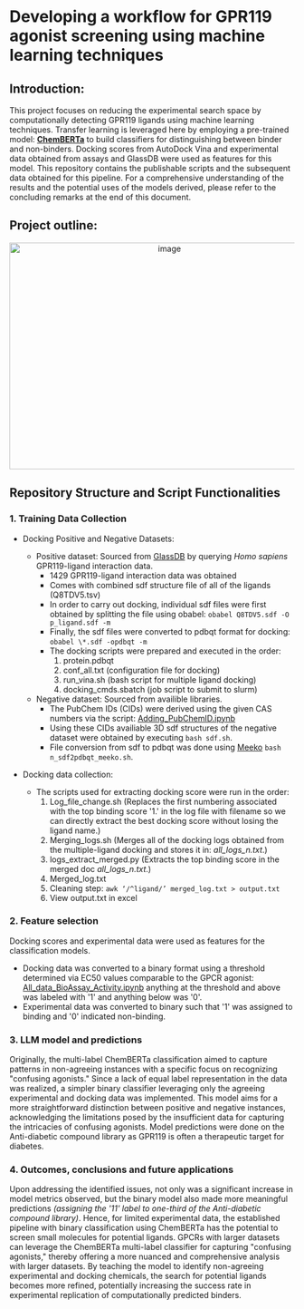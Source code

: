 # Developing a workflow for GPR119 agonist screening using machine learning techniques 

## Introduction:
This project focuses on reducing the experimental search space by computationally detecting GPR119 ligands using machine learning techniques. Transfer learning is leveraged here by employing a pre-trained model: **[ChemBERTa](https://arxiv.org/abs/2010.09885)** to build classifiers for distinguishing between binder and non-binders. Docking scores from AutoDock Vina and experimental data obtained from assays and GlassDB were used as features for this model. This repository contains the publishable scripts and the subsequent data obtained for this pipeline. For a comprehensive understanding of the results and the potential uses of the models derived, please refer to the concluding remarks at the end of this document.

## Project outline:
<p align="center">
<img width="550" height="400" alt="image" src="https://github.com/aksingh135/Ligand-screening/assets/106146795/bc3ace9c-4105-4af1-b978-f8ae57dac3d6">
</p>

## Repository Structure and Script Functionalities
### 1. Training Data Collection
- Docking Positive and Negative Datasets:
    - Positive dataset: Sourced from [GlassDB](https://zhanggroup.org/GLASS/) by querying *Homo sapiens* GPR119-ligand interaction data.
        - 1429 GPR119-ligand interaction data was obtained
        - Comes with combined sdf structure file of all of the ligands (Q8TDV5.tsv)
        - In order to carry out docking, individual sdf files were first obtained by splitting the file using obabel: `obabel Q8TDV5.sdf -O p_ligand.sdf -m`
        - Finally, the sdf files were converted to pdbqt format for docking: `obabel \*.sdf -opdbqt -m`
        - The docking scripts were prepared and executed in the order:
            1. protein.pdbqt 
            2. conf\_all.txt (configuration file for docking)
            3. run\_vina\.sh (bash script for multiple ligand docking)
            4. docking\_cmds.sbatch (job script to submit to slurm)
    - Negative dataset: Sourced from availible libraries.
        - The PubChem IDs (CIDs) were derived using the given CAS numbers via the script: [Adding_PubChemID.ipynb](https://colab.research.google.com/drive/16O843ywIjOWKuvpDEvfsmMGSJ8GrKdsY#scrollTo=pf98cWOiVa22)
        - Using these CIDs availiable 3D sdf structures of the negative dataset were obtained by executing `bash sdf.sh`.
        - File conversion from sdf to pdbqt was done using [Meeko](https://github.com/forlilab/Meeko) `bash n_sdf2pdbqt_meeko.sh`.


- Docking data collection:
    - The scripts used for extracting docking score were run in the order:
       1. Log\_file\_change.sh (Replaces the first numbering associated with the top binding score '1.' in the log file with filename so we can directly extract the best docking score without losing the ligand name.)
       2. Merging\_logs.sh (Merges all of the docking logs obtained from the multiple-ligand docking and stores it in: *all\_logs_n.txt*.)
       3. logs\_extract\_merged.py (Extracts the top binding score in the merged doc *all\_logs_n.txt*.)
       4. Merged\_log.txt
       5. Cleaning step: `awk ‘/^ligand/’ merged_log.txt > output.txt` 
       6. View output.txt in excel

### 2. Feature selection
Docking scores and experimental data were used as features for the classification models.
- Docking data was converted to a binary format using a threshold determined via EC50 values comparable to the GPCR agonist: [All_data_BioAssay_Activity.ipynb](https://colab.research.google.com/drive/1Z6bVGads8U7UhO1Mp23xJcAhA_8W6v8Z?usp=sharing) anything at the threshold and above was labeled with '1' and anything below was '0'.
- Experimental data was converted to binary such that '1' was assigned to binding and '0' indicated non-binding.

### 3. LLM model and predictions 
Originally, the multi-label ChemBERTa classification aimed to capture patterns in non-agreeing instances with a specific focus on recognizing "confusing agonists." Since a lack of equal label representation in the data was realized, a simpler binary classifier leveraging only the agreeing experimental and docking data was implemented. This model aims for a more straightforward distinction between positive and negative instances, acknowledging the limitations posed by the insufficient data for capturing the intricacies of confusing agonists. Model predictions were done on the Anti-diabetic compound library as GPR119 is often a therapeutic target for diabetes.

### 4. Outcomes, conclusions and future applications
Upon addressing the identified issues, not only was a significant increase in model metrics observed, but the binary model also made more meaningful predictions *(assigning the '11' label to one-third of the Anti-diabetic compound library)*. Hence, for limited experimental data, the established pipeline with binary classification using ChemBERTa has the potential to screen small molecules for potential ligands. 
GPCRs with larger datasets can leverage the ChemBERTa multi-label classifier for capturing "confusing agonists," thereby offering a more nuanced and comprehensive analysis with larger datasets. By teaching the model to identify non-agreeing experimental and docking chemicals, the search for potential ligands becomes more refined, potentially increasing the success rate in experimental replication of computationally predicted binders.
